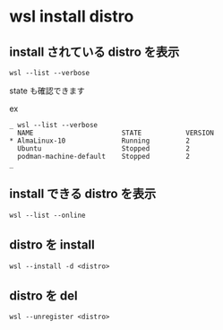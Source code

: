 
# wsl install distro


## install されている distro を表示

```
wsl --list --verbose
```

state も確認できます

ex

```
_ wsl --list --verbose
  NAME                      STATE           VERSION
* AlmaLinux-10              Running         2
  Ubuntu                    Stopped         2
  podman-machine-default    Stopped         2
_ 
```


## install できる distro を表示

```
wsl --list --online
```


## distro を install

```
wsl --install -d <distro>
```


## distro を del

```
wsl --unregister <distro>
```


